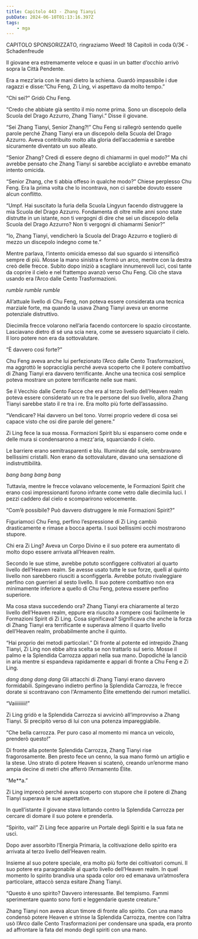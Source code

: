 ```yaml
---
title: Capitolo 443 - Zhang Tianyi
pubDate: 2024-06-10T01:13:16.397Z
tags:
    - mga
---
```



CAPITOLO SPONSORIZZATO, ringraziamo Weed!
18 Capitoli in coda 0/3€
-Schadenfreude


Il giovane era estremamente veloce e quasi in un batter d’occhio arrivò sopra la Città Pendente.


Era a mezz’aria con le mani dietro la schiena. Guardò impassibile i due ragazzi e disse:”Chu Feng, Zi Ling, vi aspettavo da molto tempo.”


“Chi sei?” Gridò Chu Feng.


“Credo che abbiate già sentito il mio nome prima. Sono un discepolo della Scuola del Drago Azzurro, Zhang Tianyi.” Disse il giovane.


“Sei Zhang Tianyi, Senior Zhang?!” Chu Feng si rallegrò sentendo quelle parole perché Zhang Tianyi era un discepolo della Scuola del Drago Azzurro. Aveva contribuito molto alla gloria dell’accademia e sarebbe sicuramente diventato un suo alleato.


“Senior Zhang? Credi di essere degno di chiamarmi in quel modo?” Ma chi avrebbe pensato che Zhang Tianyi si sarebbe accigliato e avrebbe emanato intento omicida.


“Senior Zhang, che ti abbia offeso in qualche modo?” Chiese perplesso Chu Feng. Era la prima volta che lo incontrava, non ci sarebbe dovuto essere alcun conflitto.


“Umpf. Hai suscitato la furia della Scuola Lingyun facendo distruggere la mia Scuola del Drago Azzurro. Fondamenta di oltre mille anni sono state distrutte in un istante, non ti vergogni di dire che sei un discepolo della Scuola del Drago Azzurro? Non ti vergogni di chiamarmi Senior?”


“Io, Zhang Tianyi, vendicherò la Scuola del Drago Azzurro e toglierò di mezzo un discepolo indegno come te.”


Mentre parlava, l’intento omicida emesso dal suo sguardo si intensificò sempre di più. Mosse la mano sinistra e formò un arco, mentre con la destra creò delle frecce. Subito dopo iniziò a scagliare innumerevoli luci, così tante da coprire il cielo e nel frattempo avanzò verso Chu Feng. Ciò che stava usando era l’Arco dalle Cento Trasformazioni.


*rumble rumble rumble*


All’attuale livello di Chu Feng, non poteva essere considerata una tecnica marziale forte, ma quando la usava Zhang Tianyi aveva un enorme potenziale distruttivo.


Diecimila frecce volarono nell’aria facendo contorcere lo spazio circostante. Lasciavano dietro di sé una scia nera, come se avessero squarciato il cielo. Il loro potere non era da sottovalutare.


“È davvero così forte?”


Chu Feng aveva anche lui perfezionato l’Arco dalle Cento Trasformazioni, ma aggrottò le sopracciglia perché aveva scoperto che il potere combattivo di Zhang Tianyi era davvero terrificante. Anche una tecnica così semplice poteva mostrare un potere terrificante nelle sue mani.


Se il Vecchio dalle Cento Facce che era al terzo livello dell’Heaven realm poteva essere considerato un re tra le persone del suo livello, allora Zhang Tianyi sarebbe stato il re tra i re. Era molto più forte dell’assassino.


“Vendicare? Hai davvero un bel tono. Vorrei proprio vedere di cosa sei capace visto che osi dire parole del genere.”


Zi Ling fece la sua mossa. Formazioni Spirit blu si espansero come onde e delle mura si condensarono a mezz'aria, squarciando il cielo.


Le barriere erano semitrasparenti e blu. Illuminate dal sole, sembravano bellissimi cristalli. Non erano da sottovalutare, davano una sensazione di indistruttibilità.


*bang bang bang bang*


Tuttavia, mentre le frecce volavano velocemente, le Formazioni Spirit che erano così impressionanti furono infrante come vetro dalle diecimila luci. I pezzi caddero dal cielo e scomparirono velocemente.


“Com’è possibile? Può davvero distruggere le mie Formazioni Spirit?”


Figuriamoci Chu Feng, perfino l’espressione di Zi Ling cambiò drasticamente e rimase a bocca aperta. I suoi bellissimi occhi mostrarono stupore.


Chi era Zi Ling? Aveva un Corpo Divino e il suo potere era aumentato di molto dopo essere arrivata all’Heaven realm.


Secondo le sue stime, avrebbe potuto sconfiggere coltivatori al quarto livello dell’Heaven realm. Se avesse usato tutte le sue forze, quelli al quinto livello non sarebbero riusciti a sconfiggerla. Avrebbe potuto rivaleggiare perfino con guerrieri al sesto livello. Il suo potere combattivo non era minimamente inferiore a quello di Chu Feng, poteva essere perfino superiore.


Ma cosa stava succedendo ora? Zhang Tianyi era chiaramente al terzo livello dell’Heaven realm, eppure era riuscito a rompere così facilmente le Formazioni Spirit di Zi Ling. Cosa significava? Significava che anche la forza di Zhang Tianyi era terrificante e superava almeno il quarto livello dell’Heaven realm, probabilmente anche il quinto.


“Hai proprio dei metodi particolari.” Di fronte al potente ed intrepido Zhang Tianyi, Zi Ling non ebbe altra scelta se non trattarlo sul serio. Mosse il palmo e la Splendida Carrozza apparì nella sua mano. Dopodiché la lanciò in aria mentre si espandeva rapidamente e apparì di fronte a Chu Feng e Zi Ling.


*dang dang dang dang* Gli attacchi di Zhang Tianyi erano davvero formidabili. Spingevano indietro perfino la Splendida Carrozza, le frecce dorate si scontravano con l'Armamento Élite emettendo dei rumori metallici.


“Vaiiiiiiiii!”


Zi Ling gridò e la Splendida Carrozza si avvicinò all’improvviso a Zhang Tianyi.
Si precipitò verso di lui con una potenza impareggiabile.


“Che bella carrozza. Per puro caso al momento mi manca un veicolo, prenderò questo!”


Di fronte alla potente Splendida Carrozza, Zhang Tianyi rise fragorosamente. Ben presto fece un cenno, la sua mano formò un artiglio e la stese. Uno strato di potere Heaven si scatenò, creando un’enorme mano ampia decine di metri che afferrò l’Armamento Élite.


“Me**a.”


Zi Ling imprecò perché aveva scoperto con stupore che il potere di Zhang Tianyi superava le sue aspettative.


In quell’istante il giovane stava lottando contro la Splendida Carrozza per cercare di domare il suo potere e prenderla.


“Spirito, vai!” Zi Ling fece apparire un Portale degli Spiriti e la sua fata ne uscì.


Dopo aver assorbito l’Energia Primaria, la coltivazione dello spirito era arrivata al terzo livello dell’Heaven realm.


Insieme al suo potere speciale, era molto più forte dei coltivatori comuni. Il suo potere era paragonabile al quarto livello dell’Heaven realm. In quel momento lo spirito brandiva una spada color oro ed emanava un’atmosfera particolare, attaccò senza esitare Zhang Tianyi.


“Questo è uno spirito? Davvero interessante. Bel tempismo. Fammi sperimentare quanto sono forti e leggendarie queste creature.”


Zhang Tianyi non aveva alcun timore di fronte allo spirito. Con una mano condensò potere Heaven e strinse la Splendida Carrozza, mentre con l’altra usò l’Arco dalle Cento Trasformazioni per condensare una spada, era pronto ad affrontare la fata del mondo degli spiriti con una mano.



